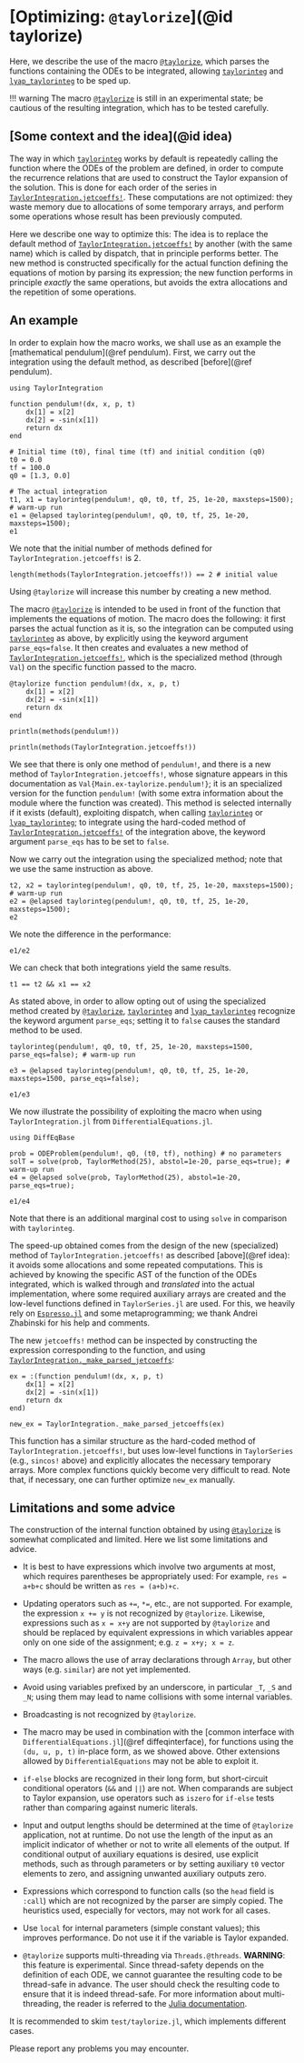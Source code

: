 # [Optimizing: `@taylorize`](@id taylorize)

Here, we describe the use of the macro [`@taylorize`](@ref), which
parses the functions containing the ODEs to be integrated, allowing
[`taylorinteg`](@ref) and [`lyap_taylorinteg`](@ref) to be sped up.

!!! warning
    The macro [`@taylorize`](@ref) is still in an experimental state;
    be cautious of the resulting integration, which has to be tested
    carefully.

## [Some context and the idea](@id idea)

The way in which [`taylorinteg`](@ref) works by default is repeatedly calling
the function where the ODEs of the problem are defined, in
order to compute the recurrence relations that are used to construct
the Taylor expansion of the solution. This is done for each order of
the series in [`TaylorIntegration.jetcoeffs!`](@ref). These computations are
not optimized: they waste memory due to allocations of some temporary
arrays, and perform some operations whose result has been previously
computed.

Here we describe one way to optimize this: The idea is to replace the
default method of [`TaylorIntegration.jetcoeffs!`](@ref) by another (with the
same name) which is called by dispatch, that in principle performs better.
The new method is constructed specifically for the actual function
defining the equations of motion by parsing its expression; the new
function performs in principle *exactly* the same operations, but avoids
the extra allocations and the repetition of some operations.


## An example

In order to explain how the macro works, we shall use as an example the
[mathematical pendulum](@ref pendulum). First, we carry out the integration
using the default method, as described [before](@ref pendulum).

```@example taylorize
using TaylorIntegration

function pendulum!(dx, x, p, t)
    dx[1] = x[2]
    dx[2] = -sin(x[1])
    return dx
end

# Initial time (t0), final time (tf) and initial condition (q0)
t0 = 0.0
tf = 100.0
q0 = [1.3, 0.0]

# The actual integration
t1, x1 = taylorinteg(pendulum!, q0, t0, tf, 25, 1e-20, maxsteps=1500); # warm-up run
e1 = @elapsed taylorinteg(pendulum!, q0, t0, tf, 25, 1e-20, maxsteps=1500);
e1
```

We note that the initial number of methods defined for
`TaylorIntegration.jetcoeffs!` is 2.
```@example taylorize
length(methods(TaylorIntegration.jetcoeffs!)) == 2 # initial value
```
Using `@taylorize` will increase this number by creating a new method.

The macro [`@taylorize`](@ref) is intended to be used in front of the function
that implements the equations of motion. The macro does the following: it
first parses the actual function as it is, so the integration can be computed
using [`taylorinteg`](@ref) as above, by explicitly using the keyword
argument `parse_eqs=false`. It then creates and evaluates a new method of
[`TaylorIntegration.jetcoeffs!`](@ref), which is the specialized method
(through `Val`) on the specific function passed to the macro.

```@example taylorize
@taylorize function pendulum!(dx, x, p, t)
    dx[1] = x[2]
    dx[2] = -sin(x[1])
    return dx
end

println(methods(pendulum!))
```

```@example taylorize
println(methods(TaylorIntegration.jetcoeffs!))
```

We see that there is only one method of `pendulum!`, and
there is a new method of `TaylorIntegration.jetcoeffs!`, whose signature appears
in this documentation as `Val{Main.ex-taylorize.pendulum!}`; it is
an specialized version for the function `pendulum!` (with some extra information
about the module where the function was created). This method
is selected internally if it exists (default), exploiting dispatch, when
calling [`taylorinteg`](@ref) or [`lyap_taylorinteg`](@ref); to integrate
using the hard-coded method of [`TaylorIntegration.jetcoeffs!`](@ref) of the
integration above, the keyword argument `parse_eqs` has to be set to `false`.

Now we carry out the integration using the specialized method; note that we
use the same instruction as above.

```@example taylorize
t2, x2 = taylorinteg(pendulum!, q0, t0, tf, 25, 1e-20, maxsteps=1500); # warm-up run
e2 = @elapsed taylorinteg(pendulum!, q0, t0, tf, 25, 1e-20, maxsteps=1500);
e2
```

We note the difference in the performance:
```@example taylorize
e1/e2
```

We can check that both integrations yield the same results.
```@example taylorize
t1 == t2 && x1 == x2
```

As stated above, in order to allow opting out of using the specialized method
created by [`@taylorize`](@ref), [`taylorinteg`](@ref) and
[`lyap_taylorinteg`](@ref) recognize the keyword argument `parse_eqs`;
setting it to `false` causes the standard method to be used.
```@example taylorize
taylorinteg(pendulum!, q0, t0, tf, 25, 1e-20, maxsteps=1500, parse_eqs=false); # warm-up run

e3 = @elapsed taylorinteg(pendulum!, q0, t0, tf, 25, 1e-20, maxsteps=1500, parse_eqs=false);

e1/e3
```

We now illustrate the possibility of exploiting the macro
when using `TaylorIntegration.jl` from `DifferentialEquations.jl`.
```@example taylorize
using DiffEqBase

prob = ODEProblem(pendulum!, q0, (t0, tf), nothing) # no parameters
solT = solve(prob, TaylorMethod(25), abstol=1e-20, parse_eqs=true); # warm-up run
e4 = @elapsed solve(prob, TaylorMethod(25), abstol=1e-20, parse_eqs=true);

e1/e4
```
Note that there is an additional marginal cost to using `solve` in comparison
with `taylorinteg`.

The speed-up obtained comes from the design of the new (specialized) method of
`TaylorIntegration.jetcoeffs!` as described [above](@ref idea): it avoids some
allocations and some repeated computations. This is achieved by knowing the
specific AST of the function of the ODEs integrated, which is walked
through and *translated* into the actual implementation, where some
required auxiliary arrays are created and the low-level functions defined in
`TaylorSeries.jl` are used.
For this, we heavily rely on [`Espresso.jl`](https://github.com/dfdx/Espresso.jl) and
some metaprogramming; we thank Andrei Zhabinski for his help and comments.

The new `jetcoeffs!` method can be inspected by constructing the expression
corresponding to the function, and using
[`TaylorIntegration._make_parsed_jetcoeffs`](@ref):

```@example taylorize
ex = :(function pendulum!(dx, x, p, t)
    dx[1] = x[2]
    dx[2] = -sin(x[1])
    return dx
end)

new_ex = TaylorIntegration._make_parsed_jetcoeffs(ex)
```

This function has a similar structure as the hard-coded method of
`TaylorIntegration.jetcoeffs!`, but uses low-level functions in `TaylorSeries`
(e.g., `sincos!` above) and explicitly allocates the necessary temporary arrays.
More complex functions quickly become very difficult to read. Note that,
if necessary, one can further optimize `new_ex` manually.


## Limitations and some advice

The construction of the internal function obtained by using
[`@taylorize`](@ref) is somewhat complicated and limited. Here we
list some limitations and advice.

- It is best to have expressions which involve two arguments at most, which
  requires parentheses be appropriately used: For example, `res = a+b+c` should
  be written as `res = (a+b)+c`.

- Updating operators such as `+=`, `*=`, etc., are not supported. For
  example, the expression `x += y` is not recognized by `@taylorize`. Likewise,
  expressions such as `x = x+y` are not supported by `@taylorize` and should be
  replaced by equivalent expressions in which variables appear only on one side
  of the assignment; e.g. `z = x+y; x = z`.

- The macro allows the use of array declarations through `Array`, but other ways
  (e.g. `similar`) are not yet implemented.

- Avoid using variables prefixed by an underscore, in particular `_T`, `_S` and
  `_N`; using them may lead to name collisions with some internal variables.

- Broadcasting is not recognized by `@taylorize`.

- The macro may be used in combination with the [common interface with
  `DifferentialEquations.jl`](@ref diffeqinterface), for functions using the
  `(du, u, p, t)` in-place form, as we showed above. Other extensions allowed by
  `DifferentialEquations` may not be able to exploit it.

- `if-else` blocks are recognized in their long form, but short-circuit
  conditional operators (`&&` and `||`) are not.  When comparands are subject to
  Taylor expansion, use operators such as `iszero` for `if-else` tests
  rather than comparing against numeric literals.

- Input and output lengths should be determined at the time of `@taylorize`
  application, not at runtime.  Do not use the length of the input as an
  implicit indicator of whether or not to write all elements of the output.  If
  conditional output of auxiliary equations is desired, use explicit methods,
  such as through parameters or by setting auxiliary `t0` vector elements
  to zero, and assigning unwanted auxiliary outputs zero.

- Expressions which correspond to function calls (so the `head` field is
  `:call`) which are not recognized by the parser are simply copied. The
  heuristics used, especially for vectors, may not work for all cases.

- Use `local` for internal parameters (simple constant values); this improves
  performance. Do not use it if the variable is Taylor expanded.

- `@taylorize` supports multi-threading via `Threads.@threads`. **WARNING**:
  this feature is experimental. Since thread-safety depends on the definition
  of each ODE, we cannot guarantee the resulting code to be thread-safe in
  advance. The user should check the resulting code to ensure that it is indeed
  thread-safe. For more information about multi-threading, the reader is
  referred to the [Julia documentation](https://docs.julialang.org/en/v1/manual/parallel-computing#man-multithreading-1).

It is recommended to skim `test/taylorize.jl`, which implements different
cases.

Please report any problems you may encounter.
